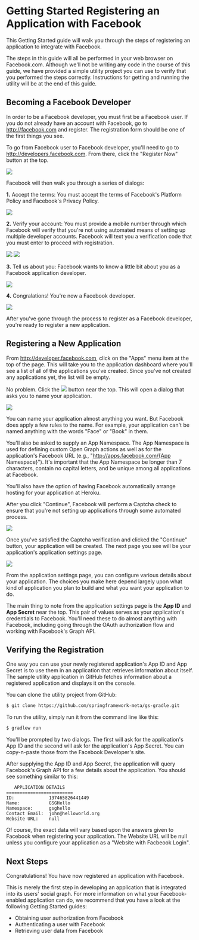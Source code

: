 Getting Started Registering an Application with Facebook
========================================================
This Getting Started guide will walk you through the steps of registering an application to integrate with Facebook.

The steps in this guide will all be performed in your web browser on Facebook.com. Although we'll not be writing any code in the course of this guide, we have provided a simple utility project you can use to verify that you performed the steps correctly. Instructions for getting and running the utility will be at the end of this guide.

Becoming a Facebook Developer
-----------------------------
In order to be a Facebook developer, you must first be a Facebook user. If you do not already have an account with Facebook, go to http://facebook.com and register. The registration form should be one of the first things you see.

To go from Facebook user to Facebook developer, you'll need to go to http://developers.facebook.com. From there, click the "Register Now" button at the top.

![](images/fb-dev-register.png)

Facebook will then walk you through a series of dialogs:

__1.__ Accept the terms: You must accept the terms of Facebook's Platform Policy and Facebook's Privacy Policy.    

![](images/fb-terms-agree.png)

__2.__ Verify your account: You must provide a mobile number through which Facebook will verify that you're not using automated means of setting up multiple developer accounts. Facebook will text you a verification code that you must enter to proceed with registration. 

![](images/fb-verify1.png)
![](images/fb-verify2.png)

__3.__ Tell us about you: Facebook wants to know a little bit about you as a Facebook application developer.

![](images/fb-about-you.png)

__4.__ Congralations! You're now a Facebook developer.

![](images/fb-congrats.png)

 
After you've gone through the process to register as a Facebook developer, you're ready to register a new application.

Registering a New Application
-----------------------------
From http://developer.facebook.com, click on the "Apps" menu item at the top of the page. This will take you to the application dashboard where you'll see a list of all of the applications you've created. Since you've not created any applications yet, the list will be empty. 

No problem. Click the ![](images/fb-create-new-app-button.png) button near the top. This will open a dialog that asks you to name your application.

![](images/fb-new-app-form.png)

You can name your application almost anything you want. But Facebook does apply a few rules to the name. For example, your application can't be named anything with the words "Face" or "Book" in them.

You'll also be asked to supply an App Namespace. The App Namespace is used for defining custom Open Graph actions as well as for the application's Facebook URL (e.g., "http://apps.facebook.com/{App Namespace}"). It's important that the App Namespace be longer than 7 characters, contain no capital letters, and be unique among all applications at Facebook.

You'll also have the option of having Facebook automatically arrange hosting for your application at Heroku.

After you click "Continue", Facebook will perform a Captcha check to ensure that you're not setting up applications through some automated process.

![](images/fb-captcha.png)

Once you've satisfied the Captcha verification and clicked the "Continue" button, your application will be created. The next page you see will be your application's application settings page.

![](images/fb-app-settings.png)

From the application settings page, you can configure various details about your application. The choices you make here depend largely upon what kind of application you plan to build and what you want your application to do. 

The main thing to note from the application settings page is the __App ID__ and __App Secret__ near the top. This pair of values serves as your application's credentials to Facebook. You'll need these to do almost anything with Facebook, including going through the OAuth authorization flow and working with Facebook's Graph API.

Verifying the Registration
--------------------------
One way you can use your newly registered application's App ID and App Secret is to use them in an application that retrieves information about itself. The sample utility application in GitHub fetches information about a registered application and displays it on the console.

You can clone the utility project from GitHub:

```sh
$ git clone https://github.com/springframework-meta/gs-gradle.git
```

To run the utility, simply run it from the command line like this:

```sh
$ gradlew run
```

You'll be prompted by two dialogs. The first will ask for the application's App ID and the second will ask for the application's App Secret. You can copy-n-paste those from the Facebook Developer's site.

After supplying the App ID and App Secret, the application will query Facebook's Graph API for a few details about the application. You should see something similar to this:

```
   APPLICATION DETAILS
=========================
ID:             137465826441449
Name:           GSGHello
Namespace:      gsghello
Contact Email:  john@helloworld.org
Website URL:    null
```

Of course, the exact data will vary based upon the answers given to Facebook when registering your application. The Website URL will be null unless you configure your application as a "Website with Facbeook Login".


Next Steps
----------
Congratulations! You have now registered an application with Facebook.

This is merely the first step in developing an application that is integrated into its users' social graph. For more information on what your Facebook-enabled application can do, we recommend that you have a look at the following Getting Started guides:

* Obtaining user authorization from Facebook
* Authenticating a user with Facebook
* Retrieving user data from Facebook

